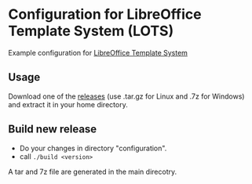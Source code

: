 # Configuration for LibreOffice Template System (LOTS)

Example configuration for [LibreOffice Template System](https://github.com/LibreOffice/lots)

## Usage
Download one of the [releases](https://github.com/LibreOffice/lots-config/releases/latest) (use .tar.gz for Linux and .7z for Windows) and extract it in your home directory.

## Build new release
* Do your changes in directory "configuration".
* call `./build <version>`

A tar and 7z file are generated in the main direcotry.
